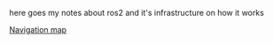 here goes my notes about ros2 and it's infrastructure on how it works 

[Navigation map](slam-navigation.md)
